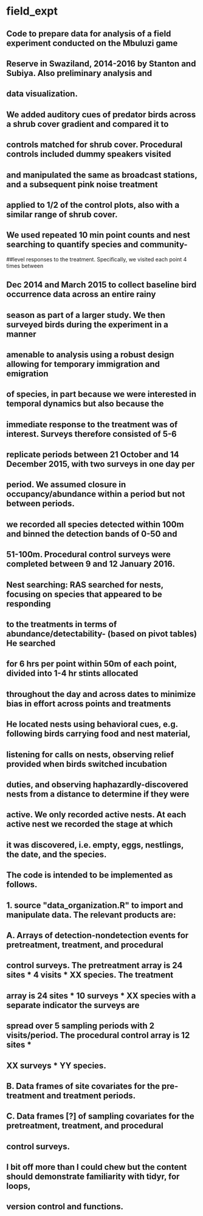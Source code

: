 # field_expt

## Code to prepare data for analysis of a field experiment conducted on the Mbuluzi game
## Reserve in Swaziland, 2014-2016 by Stanton and Subiya. Also preliminary analysis and
## data visualization.

## We added auditory cues of predator birds across a shrub cover gradient and compared it to
## controls matched for shrub cover. Procedural controls included dummy speakers visited 
## and manipulated the same as broadcast stations, and a subsequent pink noise treatment 
## applied to 1/2 of the control plots, also with a similar range of shrub cover.

## We used repeated 10 min point counts and nest searching to quantify species and community-
##level responses to the treatment. Specifically, we visited each point 4 times between
## Dec 2014 and March 2015 to collect baseline bird occurrence data across an entire rainy 
## season as part of a larger study. We then surveyed birds during the experiment in a manner 
## amenable to analysis using a robust design allowing for temporary immigration and emigration
## of species, in part because we were interested in temporal dynamics but also because the
## immediate response to the treatment was of interest. Surveys therefore consisted of 5-6 
## replicate periods between 21 October and 14 December 2015, with two surveys in one day per 
## period. We assumed closure in occupancy/abundance within a period but not between periods. 
## we recorded all species detected within 100m and binned the detection bands of 0-50 and 
## 51-100m. Procedural control surveys were completed between 9 and 12 January 2016.

## Nest searching: RAS searched for nests, focusing on species that appeared to be responding
## to the treatments in terms of abundance/detectability- (based on pivot tables) He searched
## for 6 hrs per point within 50m of each point, divided into 1-4 hr stints allocated 
## throughout the day and across dates to minimize bias in effort across points and treatments
## He located nests using behavioral cues, e.g. following birds carrying food and nest material,
## listening for calls on nests, observing relief provided when birds switched incubation 
## duties, and observing haphazardly-discovered nests from a distance to determine if they were 
## active. We only recorded active nests. At each active nest we recorded the stage at which 
## it was discovered, i.e. empty, eggs, nestlings, the date, and the species.

## The code is intended to be implemented as follows.
## 1. source "data_organization.R" to import and manipulate data. The relevant products are:
##     A. Arrays of detection-nondetection events for pretreatment, treatment, and procedural 
##        control surveys. The pretreatment array is 24 sites * 4 visits * XX species. The treatment 
##        array is 24 sites * 10 surveys * XX species with a separate indicator the surveys are
##        spread over 5 sampling periods with 2 visits/period. The procedural control array is 12 sites * 
##        XX surveys * YY species.
##     B. Data frames of site covariates for the pre-treatment and treatment periods.
##     C. Data frames [?] of sampling covariates for the pretreatment, treatment, and procedural 
##        control surveys.

## I bit off more than I could chew but the content should demonstrate familiarity with tidyr, for loops,
## version control and functions. 
